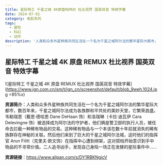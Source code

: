 ```yaml
---
title: 星际特工 千星之城 4K原盘REMUX 杜比视界 国英双音 特效字幕
date: 2024-07-01
category: 电影系列
tags:
  - 冒险
  - 科幻
  - 动作
description: '人类和众多外星种族共同生活在一个名为千星之城阿尔法的繁华星际大都市，数百年来，千星之城阿尔法成为各族群和平共处的美妙天堂，它繁荣昌盛。韦勒瑞恩（戴恩·德哈恩 Dane DeHaan 饰）和洛瑞琳（卡拉·迪瓦伊 Cara Delevingne 饰）被选择成为阿尔法的守护者，他们俩是警卫部的执行人员，被任命去拦截一种稀有物品的交易。这种稀有物品与一个本该在数十年前就消失的稀有族群存在神秘的关联。然后他们来到了巨大的千星之城阿尔法城，这时他们的指挥官 Arun Filitt（克里夫·欧文饰）在指挥中心遭到绑架，这对搭档开始意识到手中物品的不寻常价值。二人追寻凶手，发现自己身陷一场正在发酵的星际事件中……'
---
```


## 星际特工 千星之城 4K 原盘 REMUX 杜比视界 国英双音 特效字幕

![星际特工 千星之城 4K 原盘 REMUX 杜比视界 国英双音 特效字幕](https://www.ign.com.cn/sm/t/ign_cn/screenshot/default/blob_9weh.1024.jpg =85%x)

**资源简介**：人类和众多外星种族共同生活在一个名为千星之城阿尔法的繁华星际大都市，数百年来，千星之城阿尔法成为各族群和平共处的美妙天堂，它繁荣昌盛。韦勒瑞恩（戴恩·德哈恩 Dane DeHaan 饰）和洛瑞琳（卡拉·迪瓦伊 Cara Delevingne 饰）被选择成为阿尔法的守护者，他们俩是警卫部的执行人员，被任命去拦截一种稀有物品的交易。这种稀有物品与一个本该在数十年前就消失的稀有族群存在神秘的关联。然后他们来到了巨大的千星之城阿尔法城，这时他们的指挥官 Arun Filitt（克里夫·欧文饰）在指挥中心遭到绑架，这对搭档开始意识到手中物品的不寻常价值。二人追寻凶手，发现自己身陷一场正在发酵的星际事件中……

**资源链接**：https://www.alipan.com/s/DY1RBKNgicV

